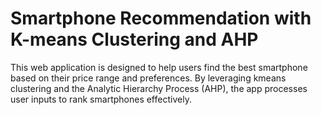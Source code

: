 # Smartphone Recommendation with K-means Clustering and AHP
This web application is designed to help users find the best smartphone based on their price range and preferences. By leveraging kmeans clustering and the Analytic Hierarchy Process (AHP), the app processes user inputs to rank smartphones effectively.
 
